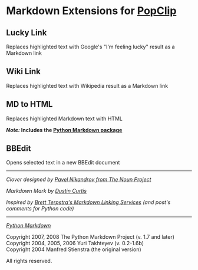 # Markdown Extensions for [PopClip](http://pilotmoon.com/popclip/)

## Lucky Link

Replaces highlighted text with Google's "I'm feeling lucky" result as a Markdown link

## Wiki Link

Replaces highlighted text with Wikipedia result as a Markdown link

## MD to HTML

Replaces highlighted Markdown text with HTML

***Note:* Includes the [Python Markdown package](http://pypi.python.org/pypi/Markdown/)**

## BBEdit

Opens selected text in a new BBEdit document

*****

*Clover designed by [Pavel Nikandrov from The Noun Project](http://thenounproject.com/pavel.nikandrov/#)*

*Markdown Mark by [Dustin Curtis](https://github.com/dcurtis/markdown-mark)*

*Inspired by [Brett Terpstra's Markdown Linking Services](http://brettterpstra.com/markdown-linking-services-with-the-google-api/) (and post's comments for Python code)*

*****

*[Python Markdown](http://pypi.python.org/pypi/Markdown/)*

Copyright 2007, 2008 The Python Markdown Project (v. 1.7 and later)  
Copyright 2004, 2005, 2006 Yuri Takhteyev (v. 0.2-1.6b)  
Copyright 2004 Manfred Stienstra (the original version)  

All rights reserved.